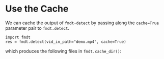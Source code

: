 # Use the Cache

We can cache the output of `fmdt-detect` by passing along the `cache=True` parameter pair
to `fmdt.detect`.

```
import fmdt
res = fmdt.detect(vid_in_path="demo.mp4", cache=True)
```

which produces the following files in `fmdt.cache_dir()`:

```

```
